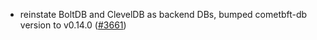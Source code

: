 - reinstate BoltDB and ClevelDB as backend DBs, bumped cometbft-db version to
  v0.14.0 ([\#3661](https://github.com/cometbft/cometbft/pull/3661))
